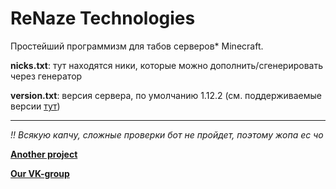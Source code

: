 # ReNaze Technologies
Простейший программизм для табов серверов* Minecraft.

**nicks.txt**: тут находятся ники, которые можно дополнить/сгенерировать через генератор

**version.txt**: версия сервера, по умолчанию 1.12.2 (см. поддерживаемые версии [тут](https://github.com/PrismarineJS/mineflayer))

---

*!! Всякую капчу, сложные проверки бот не пройдет, поэтому жопа ес чо*

[**Another project**](https://github.com/FluffyTale/minecorpfarmer)

[**Our VK-group**](https://vk.com/renaze)
